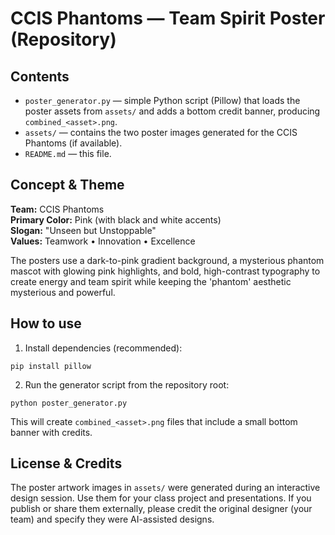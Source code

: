 # CCIS Phantoms — Team Spirit Poster (Repository)

## Contents
- `poster_generator.py` — simple Python script (Pillow) that loads the poster assets from `assets/` and adds a bottom credit banner, producing `combined_<asset>.png`.
- `assets/` — contains the two poster images generated for the CCIS Phantoms (if available).
- `README.md` — this file.

## Concept & Theme
**Team:** CCIS Phantoms  
**Primary Color:** Pink (with black and white accents)  
**Slogan:** "Unseen but Unstoppable"  
**Values:** Teamwork • Innovation • Excellence

The posters use a dark-to-pink gradient background, a mysterious phantom mascot with glowing pink highlights, and bold, high-contrast typography to create energy and team spirit while keeping the 'phantom' aesthetic mysterious and powerful.

## How to use
1. Install dependencies (recommended):
```
pip install pillow
```
2. Run the generator script from the repository root:
```
python poster_generator.py
```
This will create `combined_<asset>.png` files that include a small bottom banner with credits.

## License & Credits
The poster artwork images in `assets/` were generated during an interactive design session. Use them for your class project and presentations. If you publish or share them externally, please credit the original designer (your team) and specify they were AI-assisted designs.

